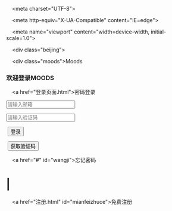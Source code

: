 <!DOCTYPE html>

<html lang="en">



<head>

    <meta charset="UTF-8">

    <meta http-equiv="X-UA-Compatible" content="IE=edge">

    <meta name="viewport" content="width=device-width, initial-scale=1.0">

  <title>Document</title>

</head>



<script>

  function email() {

​    var x = document.getElementById("zhanghao").value;

​    var atpos = x.indexOf("@");

​    var dotpos = x.lastIndexOf(".");

​    if (atpos < 1 || dotpos < atpos + 2 || dotpos + 2 >= x.length) {

​      alert("不是一个合法的邮箱");



​    }

​    $.ajax({

​      url: "http://47.98.192.167:8800/swagger-ui.html#/operations/user-controller/loadInUsingPOST",

​      type: "post",

​      data: {

​        pin: document.getElementById("zhanghao").value,

​        tel: document.getElementById("mima").value

​      },

​      success: function (data) {

​        console.log('登录成功');

​      }

​    });

  }

</script>



<style>

  .beijing {

​    background-image: url("登录背景图2.png");

​    background-repeat: no-repeat;

​    width: 1000px;

​    height: 700px;

​    background-size: 1000px 700px;

  }



  .moods {

​    position: absolute;

​    left: 1100px;

​    top: 80px;

​    font-size: 70px;

​    color: lightblue

  }



  h3 {

​    position: absolute;

​    left: 1160px;

​    top: 170px;

​    margin-top: 40px;



  }



  a {

​    position: absolute;

​    left: 1350px;

​    top: 220px;

​    color: lightblue;

​    margin-top: 40px;

​    display: block;

​    text-decoration: none;

  }



  input.zhanghao {

​    position: absolute;

​    left: 1100px;

​    top: 300px;

​    border: 4px solid lightblue;

​    border-radius: 50px;

​    width: 300px;

​    height: 30px;

​    padding-left: 10px;

​    outline: none;

  }



  input.mima {

​    position: absolute;

​    left: 1100px;

​    top: 330px;

​    border: 4px solid lightblue;

​    border-radius: 50px;

​    width: 150px;

​    height: 30px;

​    margin-top: 25px;

​    padding-left: 10px;

​    outline: none;

  }



  input.denglu {

​    position: absolute;

​    left: 1100px;

​    top: 380px;

​    border-radius: 50px;

​    background-color: lightblue;

​    width: 318px;

​    height: 38px;

​    margin-top: 50px;

​    border: solid lightblue;

​    color: white;

​    font-size: 20px;

​    outline: none;

  }



  \#wangji {

​    position: absolute;

​    left: 1250px;

​    top: 430px;

​    text-decoration: none;

​    color: black;

​    margin-top: 60px;

  }



  h1 {

​    position: absolute;

​    left: 1317px;

​    top: 430px;

​    text-decoration: none;

​    color: darkgray;

​    margin-top: 60px;

​    font-size: 15px

  }



  \#mianfeizhuce {

​    position: absolute;

​    left: 1328px;

​    top: 430px;

​    text-decoration: none;

​    color: black;

​    margin-top: 60px;

  }



  input.zhanghao:focus {

​    border-color: mediumpurple;

  }



  input.mima:focus {

​    border-color: mediumpurple;

  }



  input.huoqu {

​    position: absolute;

​    left: 1290px;

​    top: 330px;

​    border: 4px solid lightblue;

​    border-radius: 50px;

​    width: 130px;

​    height: 40px;

​    margin-top: 25px;

​    padding-left: 10px;

​    outline: none;

​    background-color: lightblue;

​    color: white;

​    font-size: 10px;

  }

</style>



<body>

    <div class="beijing"></div>

    <div class="moods">Moods</div>

  <h3>欢迎登录MOODS</h3>

    <a href="登录页面.html">密码登录</a>

  <form action="" onsubmit="email();">

​    <input class="zhanghao" type="text" id="zhanghao" placeholder="请输入邮箱">

​    <input class="mima" type="text" id="mima" placeholder="请输入验证码">

​    <input class="denglu" type="submit" value="登录">

​    <input class="huoqu" type="submit" value="获取验证码">

  </form>

    <a href="#" id="wangji">忘记密码</a>

  <h1>|</h1>

    <a href="注册.html" id="mianfeizhuce">免费注册</a>

</body>



</html>